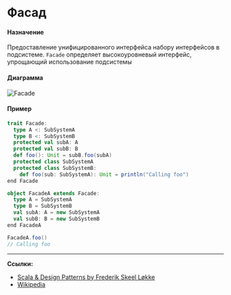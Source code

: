 # Фасад

#### Назначение

Предоставление унифицированного интерфейса набору интерфейсов в подсистеме. 
`Facade` определяет высокоуровневый интерфейс, упрощающий использование подсистемы

#### Диаграмма

![Facade](https://upload.wikimedia.org/wikipedia/commons/5/56/UML_DP_Fa%C3%A7ade.png?uselang=ru)

#### Пример

```scala
trait Facade:
  type A <: SubSystemA
  type B <: SubSystemB
  protected val subA: A
  protected val subB: B
  def foo(): Unit = subB.foo(subA)
  protected class SubSystemA
  protected class SubSystemB:
    def foo(sub: SubSystemA): Unit = println("Calling foo")
end Facade

object FacadeA extends Facade:
  type A = SubSystemA
  type B = SubSystemB
  val subA: A = new SubSystemA
  val subB: B = new SubSystemB
end FacadeA
```

```scala
FacadeA.foo()
// Calling foo
```


---

**Ссылки:**

- [Scala & Design Patterns by Frederik Skeel Løkke](https://www.scala-lang.org/old/sites/default/files/FrederikThesis.pdf)
- [Wikipedia](https://ru.wikipedia.org/wiki/%D0%A4%D0%B0%D1%81%D0%B0%D0%B4_(%D1%88%D0%B0%D0%B1%D0%BB%D0%BE%D0%BD_%D0%BF%D1%80%D0%BE%D0%B5%D0%BA%D1%82%D0%B8%D1%80%D0%BE%D0%B2%D0%B0%D0%BD%D0%B8%D1%8F))
